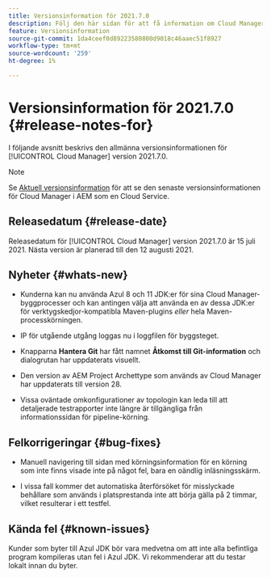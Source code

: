 ```yaml
---
title: Versionsinformation för 2021.7.0
description: Följ den här sidan för att få information om Cloud Manager version 2021.7.0
feature: Versionsinformation
source-git-commit: 1da4ceef0d89223580800d9018c46aaec51f8927
workflow-type: tm+mt
source-wordcount: '259'
ht-degree: 1%

---
```


# Versionsinformation för 2021.7.0 {#release-notes-for}

I följande avsnitt beskrivs den allmänna versionsinformationen för [!UICONTROL Cloud Manager] version 2021.7.0.

>[!NOTE]
>Se [Aktuell versionsinformation](https://experienceleague.adobe.com/docs/experience-manager-cloud-service/onboarding/getting-access/release-notes-cloud-manager/release-notes-cm-current.html?lang=en#getting-access) för att se den senaste versionsinformationen för Cloud Manager i AEM som en Cloud Service.

## Releasedatum {#release-date}

Releasedatum för [!UICONTROL Cloud Manager] version 2021.7.0 är 15 juli 2021.
Nästa version är planerad till den 12 augusti 2021.

## Nyheter {#whats-new}

* Kunderna kan nu använda Azul 8 och 11 JDK:er för sina Cloud Manager-byggprocesser och kan antingen välja att använda en av dessa JDK:er för verktygskedjor-kompatibla Maven-plugins *eller* hela Maven-processkörningen.

* IP för utgående utgång loggas nu i loggfilen för byggsteget.

* Knapparna **Hantera Git** har fått namnet **Åtkomst till Git-information** och dialogrutan har uppdaterats visuellt.

* Den version av AEM Project Archettype som används av Cloud Manager har uppdaterats till version 28.

* Vissa oväntade omkonfigurationer av topologin kan leda till att detaljerade testrapporter inte längre är tillgängliga från informationssidan för pipeline-körning.

## Felkorrigeringar {#bug-fixes}

* Manuell navigering till sidan med körningsinformation för en körning som inte finns visade inte på något fel, bara en oändlig inläsningsskärm.

* I vissa fall kommer det automatiska återförsöket för misslyckade behållare som används i platsprestanda inte att börja gälla på 2 timmar, vilket resulterar i ett testfel.

## Kända fel {#known-issues}

Kunder som byter till Azul JDK bör vara medvetna om att inte alla befintliga program kompileras utan fel i Azul JDK. Vi rekommenderar att du testar lokalt innan du byter.